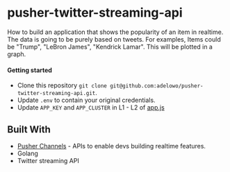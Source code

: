 # pusher-twitter-streaming-api

How to build an application that shows the popularity of an item in realtime. 
The data is going to be purely based on tweets. For examples, Items could be "Trump", "LeBron James", "Kendrick Lamar". 
This will be plotted in a graph.


#### Getting started

- Clone this repository `git clone git@github.com:adelowo/pusher-twitter-streaming-api.git`.
- Update `.env` to contain your original credentials.
- Update `APP_KEY` and `APP_CLUSTER` in L1 - L2 of [app.js](https://github.com/adelowo/pusher-twitter-streaming-api/blob/master/app.js#L1-L3)

## Built With

- [Pusher Channels](https://pusher.com/channels) - APIs to enable devs building realtime features.
- Golang
- Twitter streaming API
